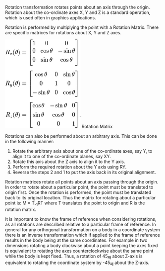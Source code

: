Rotation transformation rotates points about an axis through the origin. Rotation about the co-ordinate axes X, Y and Z is a standard operation, which is used often in graphics applications.

Rotation is performed by multiplying the point with a Rotation Matrix. There are specific matrices for rotations about X, Y and Z axes.

<img src="images/rotation-matrix.png">
Rotation Matrix

Rotations can also be performed about an arbitrary axis. This can be done in the following manner:

  1. Rotate the arbitrary axis about one of the co-ordinate axes, say Y, to align it to one of the co-ordinate planes, say XY.
  2. Rotate this axis about the Z axis to align it to the Y axis.
  3. Perform the required rotation about the Y axis using RY.
  4. Reverse the steps 2 and 1 to put the axis back in its original alignment.

Rotation matrices rotate all points about an axis passing through the origin. In order to rotate about a particular point, the point must be translated to origin first. Once the rotation is performed, the point must be translated back to its original location.
Thus the matrix for rotating about a particular point is:
M = T<sub>-1</sub>RT
where T translates the point to origin and R is the rotation matrix.

It is important to know the frame of reference when considering rotations, as all rotations are described relative to a particular frame of reference. In general for any orthogonal transformation on a body in a coordinate system there is an inverse transformation which if applied to the frame of reference results in the body being at the same coordinates. For example in two dimensions rotating a body clockwise about a point keeping the axes fixed is equivalent to rotating the axes counterclockwise about the same point while the body is kept fixed. Thus, a rotation of 45<sub>째</sub> about Z-axis is equivalent to rotating the coordinate system by -45<sub>째</sub> about the Z-axis.
